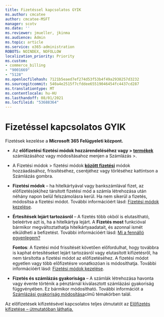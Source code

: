```yaml
---
title: Fizetéssel kapcsolatos GYIK
ms.author: cmcatee
author: cmcatee-MSFT
manager: scotv
ms.date: ''
ms.reviewer: jmueller, jkinma
ms.audience: Admin
ms.topic: article
ms.service: o365-administration
ROBOTS: NOINDEX, NOFOLLOW
localization_priority: Priority
ms.custom:
- commerce_billing
- "9001669"
- "5128"
ms.openlocfilehash: 7121b5eaed7ef274d53f53b4f49a2938257d3232
ms.sourcegitcommit: 540a4e2515f7cfddee65519046454fc4437cd287
ms.translationtype: MT
ms.contentlocale: hu-HU
ms.lasthandoff: 08/01/2021
ms.locfileid: "53688364"
---
```

# <a name="payment-faq"></a>Fizetéssel kapcsolatos GYIK

Fizetések kezelése a **Microsoft 365 Felügyeleti központ.**

- Az **előfizetési fizetési módok hozzárendeléséhez vagy > [termékek](https://go.microsoft.com/fwlink/p/?linkid=842054)** számlázásához vagy módosításahoz menjen a Számlázás >.
- A Fizetési módok > fizetési módok **[között fizetési](https://go.microsoft.com/fwlink/p/?linkid=2018806)** módok hozzáadásához, frissítéséhez, cseréjéhez vagy törléséhez kattintson a Számlázás gombra.

- **Fizetési módok** – ha hitelkártyával vagy bankszámlával fizet, az előfizetés(ek)hez társított fizetési mód a számla létrehozása után néhány napon belül felszámolásra kerül. Ha nem sikerül a fizetés, módosítsa a fizetési módot. További információért lásd: [Fizetési módok kezelése](/microsoft-365/commerce/billing-and-payments/manage-payment-methods).

- **Értesítések lejárt tartozásról** – A fizetés több okból is elutasítható, beleértve azt is, ha a hitelkártya lejárt. A **Fizetés most** funkcióval bármikor megváltoztathatja hitelkártyaadatait, és azonnal ismét elküldheti a befizetést. További információért lásd: [Mi a fennálló egyenlegem?](/microsoft-365/commerce/billing-and-payments/pay-for-your-subscription#what-if-i-have-an-outstanding-balance)

    **Fontos**: A fizetési mód frissítését követően előfordulhat, hogy továbbra is kaphat értesítéseket lejárt tartozásról vagy elutasított kifizetésről, ha nem társította a fizetési módot az előfizetéséhez. A fizetési módot egyetlen vagy több előfizetésre vonatkozóan is módosíthatja. További információért lásd: [Fizetési módok kezelése](/microsoft-365/commerce/billing-and-payments/manage-payment-methods).

- **Fizetés és számlázás gyakorisága** – A számlák létrehozása havonta vagy évente történik a pénztárnál kiválasztott számlázási gyakoriság függvényében. Ez bármikor módosítható. További információt a [Számlázási gyakoriság módosítása](/microsoft-365/commerce/billing-and-payments/change-payment-frequency)című témakörben talál.

Az előfizetések kifizetésével kapcsolatos teljes útmutatót az [Előfizetés kifizetése – útmutatóban láthatja.](/microsoft-365/commerce/billing-and-payments/pay-for-your-subscription)
